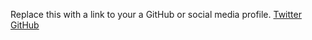 Replace this with a link to your a GitHub or social media profile.
[Twitter](http://twitter.com/marc_och)
[GitHub](http://github.com/mochsner)
